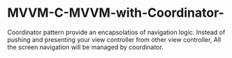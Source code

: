 # MVVM-C-MVVM-with-Coordinator-
Coordinator pattern provide an encapsolatios of navigation logic.                  Instead of pushing and presenting your view controller from other view controller, All the screen navigation will be managed by coordinator.
